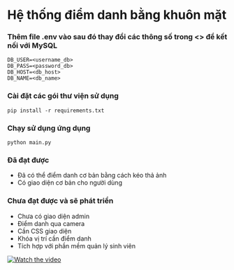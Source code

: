 # Hệ thống điểm danh bằng khuôn mặt

### Thêm file .env vào sau đó thay đổi các thông số trong <> để kết nối với MySQL

```dotenv
DB_USER=<username_db>
DB_PASS=<password_db>
DB_HOST=<db_host>
DB_NAME=<db_name>
```

### Cài đặt các gói thư viện sử dụng

```commandline
pip install -r requirements.txt
```

### Chạy sử dụng ứng dụng

```commandline
python main.py
```

### Đã đạt được

- Đã có thể điểm danh cơ bản bằng cách kéo thả ảnh
- Có giao diện cơ bản cho người dùng

### Chưa đạt được và sẽ phát triển

- Chưa có giao diện admin
- Điểm danh qua camera
- Cần CSS giao diện
- Khóa vị trí cần điểm danh
- Tích hợp với phần mềm quản lý sinh viên

[![Watch the video](https://img.youtube.com/vi/kBvZfjFUDYM/hqdefault.jpg)](https://www.youtube.com/watch?v=kBvZfjFUDYM)


